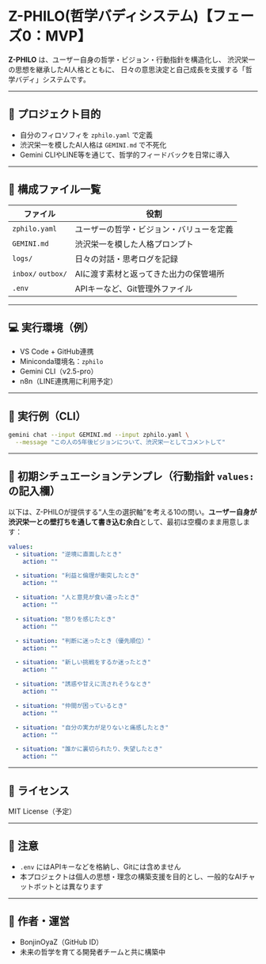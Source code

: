 # Z-PHILO(哲学バディシステム)【フェーズ0：MVP】

**Z-PHILO** は、ユーザー自身の哲学・ビジョン・行動指針を構造化し、
渋沢栄一の思想を継承したAI人格とともに、
日々の意思決定と自己成長を支援する「哲学バディ」システムです。

---

## 🎯 プロジェクト目的

* 自分のフィロソフィを `zphilo.yaml` で定義
* 渋沢栄一を模したAI人格は `GEMINI.md` で不死化
* Gemini CLIやLINE等を通じて、哲学的フィードバックを日常に導入

---

## 🧰 構成ファイル一覧

| ファイル               | 役割                   |
| ------------------ | -------------------- |
| `zphilo.yaml`      | ユーザーの哲学・ビジョン・バリューを定義 |
| `GEMINI.md`        | 渋沢栄一を模した人格プロンプト      |
| `logs/`            | 日々の対話・思考ログを記録        |
| `inbox/` `outbox/` | AIに渡す素材と返ってきた出力の保管場所 |
| `.env`             | APIキーなど、Git管理外ファイル   |

---

## 💻 実行環境（例）

* VS Code + GitHub連携
* Miniconda環境名：`zphilo`
* Gemini CLI（v2.5-pro）
* n8n（LINE連携用に利用予定）

---

## 🚀 実行例（CLI）

```bash
gemini chat --input GEMINI.md --input zphilo.yaml \
  --message "この人の5年後ビジョンについて、渋沢栄一としてコメントして"
```

---

## 🔑 初期シチュエーションテンプレ（行動指針 `values:` の記入欄）

以下は、Z-PHILOが提供する“人生の選択軸”を考える10の問い。**ユーザー自身が渋沢栄一との壁打ちを通して書き込む余白**として、最初は空欄のまま用意します：

```yaml
values:
  - situation: "逆境に直面したとき"
    action: ""

  - situation: "利益と倫理が衝突したとき"
    action: ""

  - situation: "人と意見が食い違ったとき"
    action: ""

  - situation: "怒りを感じたとき"
    action: ""

  - situation: "判断に迷ったとき（優先順位）"
    action: ""

  - situation: "新しい挑戦をするか迷ったとき"
    action: ""

  - situation: "誘惑や甘えに流されそうなとき"
    action: ""

  - situation: "仲間が困っているとき"
    action: ""

  - situation: "自分の実力が足りないと痛感したとき"
    action: ""

  - situation: "誰かに裏切られたり、失望したとき"
    action: ""
```

---

## 📜 ライセンス

MIT License（予定）

---

## 📌 注意

* `.env` にはAPIキーなどを格納し、Gitには含めません
* 本プロジェクトは個人の思想・理念の構築支援を目的とし、一般的なAIチャットボットとは異なります

---

## 🤝 作者・運営

* BonjinOyaZ（GitHub ID）
* 未来の哲学を育てる開発者チームと共に構築中

